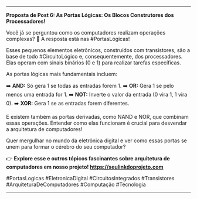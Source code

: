 ---

**Proposta de Post 6: As Portas Lógicas: Os Blocos Construtores dos Processadores!**

Você já se perguntou como os computadores realizam operações complexas? 🤔 A resposta está nas #PortasLógicas!

Esses pequenos elementos eletrônicos, construídos com transistores, são a base de todo #CircuitoLógico e, consequentemente, dos processadores. Elas operam com sinais binários (0 e 1) para realizar tarefas específicas.

As portas lógicas mais fundamentais incluem:

➡️ **AND:** Só gera 1 se todas as entradas forem 1.
➡️ **OR:** Gera 1 se pelo menos uma entrada for 1.
➡️ **NOT:** Inverte o valor da entrada (0 vira 1, 1 vira 0).
➡️ **XOR:** Gera 1 se as entradas forem diferentes.

E existem também as portas derivadas, como NAND e NOR, que combinam essas operações. Entender como elas funcionam é crucial para desvendar a arquitetura de computadores!

Quer mergulhar no mundo da eletrônica digital e ver como essas portas se unem para formar o cérebro do seu computador?

👉 **Explore esse e outros tópicos fascinantes sobre arquitetura de computadores em nosso projeto! https://seulinkdoprojeto.com**

#PortasLogicas #EletronicaDigital #CircuitosIntegrados #Transistores #ArquiteturaDeComputadores #Computação #Tecnologia

---